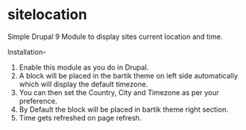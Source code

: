 # sitelocation
Simple Drupal 9 Module to display sites current location and time.

Installation-
1) Enable this module as you do in Drupal.
2) A block will be placed in the bartik theme on left side automatically which will display the default timezone.
3) You can then set the Country, City and Timezone as per your preference.
4) By Default the block will be placed in bartik theme right section.
5) Time gets refreshed on page refresh.